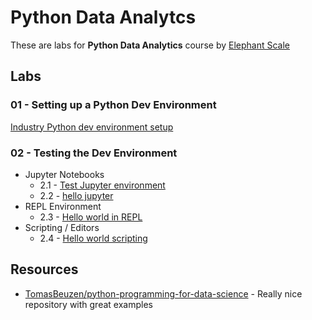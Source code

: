# Python Data Analytcs

These are labs for **Python Data Analytics** course by [Elephant Scale](https://elephantscale.com/)

## Labs

### 01 - Setting up a Python Dev Environment

[Industry Python dev environment setup](01-dev-env-setup/README.md)

### 02 - Testing the Dev Environment

* Jupyter Notebooks
    * 2.1 - [Test Jupyter environment](01-dev-env-setup/testing-123.ipynb)
    * 2.2 - [hello jupyter](02-helloworld/hello-jupyter.ipynb)
* REPL Environment
    * 2.3 - [Hello world in REPL](02-helloworld/REPL.md)
* Scripting / Editors
    * 2.4 - [Hello world scripting](02-helloworld/Script.md)



## Resources

* [TomasBeuzen/python-programming-for-data-science](https://github.com/TomasBeuzen/python-programming-for-data-science) - Really nice repository with great examples